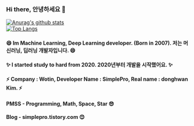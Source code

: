 ### Hi there, 안녕하세요 👋
[![Anurag's github stats](https://github-readme-stats.vercel.app/api?username=simplepro&hide=contribs,prs&show_icons=true)](https://github.com/simplepro/)  
[![Top Langs](https://github-readme-stats.vercel.app/api/top-langs/?username=simplepro&layout=compact)](https://github.com/SimplePro?tab=repositories)


#### 😄 Im Machine Learning, Deep Learning developer. (Born in 2007). 저는 머신러닝, 딥러닝 개발자입니다. 😄  

#### ✨ I started study to hard from 2020. 2020년부터 개발을 시작했어요. ✨

#### ⚡ Company : Wotin, Developer Name : SimplePro, Real name : donghwan Kim. ⚡

#### PMSS - Programming, Math, Space, Star 😎
#### Blog - simplepro.tistory.com  😊


<!--
**Wotin/Wotin** is a ✨ _special_ ✨ repository because its `README.md` (this file) appears on your GitHub profile.

Here are some ideas to get you started:

- 🔭 I’m currently working on ...
- 🌱 I’m currently learning ...
- 👯 I’m looking to collaborate on ...
- 🤔 I’m looking for help with ...
- 💬 Ask me about ...
- 📫 How to reach me: ...
- 😄 Pronouns: ...
- ⚡ Fun fact: ...
-->
